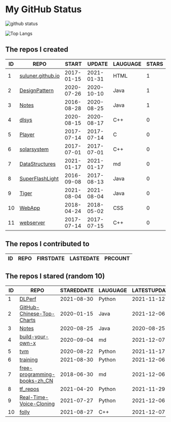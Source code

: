 # My GitHub Status

<img src="https://github-readme-stats-1.yihong0618.vercel.app/api?username=ThaddeusJiang&show_icons=true&&&hide_title=true&count_private=true" alt="github status" />

![Top Langs](https://github-readme-stats-1.yihong0618.vercel.app/api/top-langs/?username=ThaddeusJiang&layout=compact)

<!--START_SECTION:my_github-->
## The repos I created
| ID |                               REPO                                |   START    |   UPDATE   | LAUGUAGE | STARS |
|----|-------------------------------------------------------------------|------------|------------|----------|-------|
|  1 | [suluner.github.io](https://github.com/suluner/suluner.github.io) | 2017-01-15 | 2021-01-31 | HTML     |     1 |
|  2 | [DesignPattern](https://github.com/suluner/DesignPattern)         | 2020-07-26 | 2020-10-10 | Java     |     1 |
|  3 | [Notes](https://github.com/suluner/Notes)                         | 2016-08-28 | 2020-08-25 | Java     |     1 |
|  4 | [dlsys](https://github.com/suluner/dlsys)                         | 2020-08-15 | 2020-08-17 | C++      |     0 |
|  5 | [Player](https://github.com/suluner/Player)                       | 2017-07-14 | 2017-07-14 | C        |     0 |
|  6 | [solarsystem](https://github.com/suluner/solarsystem)             | 2017-07-01 | 2017-07-01 | C++      |     0 |
|  7 | [DataStructures](https://github.com/suluner/DataStructures)       | 2021-01-17 | 2021-01-17 | md       |     0 |
|  8 | [SuperFlashLight](https://github.com/suluner/SuperFlashLight)     | 2016-09-08 | 2017-08-13 | Java     |     0 |
|  9 | [Tiger](https://github.com/suluner/Tiger)                         | 2021-08-04 | 2021-08-04 | Java     |     0 |
| 10 | [WebApp](https://github.com/suluner/WebApp)                       | 2018-04-24 | 2018-05-02 | CSS      |     0 |
| 11 | [webserver](https://github.com/suluner/webserver)                 | 2017-07-14 | 2017-07-15 | C++      |     0 |

## The repos I contributed to
| ID | REPO | FIRSTDATE | LASTEDATE | PRCOUNT |
|----|------|-----------|-----------|---------|

## The repos I stared (random 10)
| ID |                                           REPO                                            | STAREDDATE | LAUGUAGE | LATESTUPDATE |
|----|-------------------------------------------------------------------------------------------|------------|----------|--------------|
|  1 | [DLPerf](https://github.com/Oneflow-Inc/DLPerf)                                           | 2021-08-30 | Python   | 2021-11-12   |
|  2 | [GitHub-Chinese-Top-Charts](https://github.com/kon9chunkit/GitHub-Chinese-Top-Charts)     | 2020-01-15 | Java     | 2021-12-06   |
|  3 | [Notes](https://github.com/suluner/Notes)                                                 | 2020-08-25 | Java     | 2020-08-25   |
|  4 | [build-your-own-x](https://github.com/danistefanovic/build-your-own-x)                    | 2020-09-04 | md       | 2021-12-07   |
|  5 | [tvm](https://github.com/tqchen/tvm)                                                      | 2020-08-22 | Python   | 2021-11-17   |
|  6 | [training](https://github.com/mlcommons/training)                                         | 2021-08-30 | Python   | 2021-12-06   |
|  7 | [free-programming-books-zh_CN](https://github.com/justjavac/free-programming-books-zh_CN) | 2018-06-30 | md       | 2021-12-06   |
|  8 | [tf_repos](https://github.com/lambdaji/tf_repos)                                          | 2021-04-20 | Python   | 2021-11-29   |
|  9 | [Real-Time-Voice-Cloning](https://github.com/CorentinJ/Real-Time-Voice-Cloning)           | 2021-07-27 | Python   | 2021-12-06   |
| 10 | [folly](https://github.com/facebook/folly)                                                | 2021-08-27 | C++      | 2021-12-07   |

<!--END_SECTION:my_github-->
